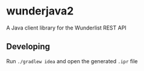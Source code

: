 # wunderjava2

A Java client library for the Wunderlist REST API

## Developing

Run `./gradlew idea` and open the generated `.ipr` file
